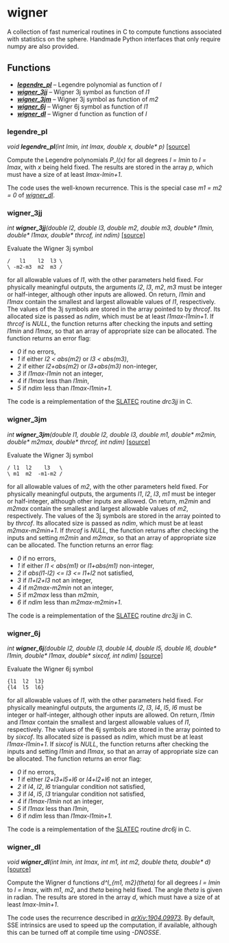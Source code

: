 wigner
======

A collection of fast numerical routines in C to compute functions associated
with statistics on the sphere.  Handmade Python interfaces that only require
numpy are also provided.


Functions
---------

- [***legendre_pl***](#legendre_pl) – Legendre polynomial as function of *l*
- [***wigner_3jj***](#wigner_3jj) – Wigner 3j symbol as function of *l1*
- [***wigner_3jm***](#wigner_3jm) – Wigner 3j symbol as function of *m2*
- [***wigner_6j***](#wigner_6j) – Wigner 6j symbol as function of *l1*
- [***wigner_dl***](#wigner_dl) – Wigner d function as function of *l*


### legendre_pl

*void **legendre_pl**(int lmin, int lmax, double x, double\* p)*
[[source]](src/wigner_dl.c)

Compute the Legendre polynomials *P_l(x)* for all degrees *l = lmin* to *l =
lmax*, with *x* being held fixed.  The results are stored in the array *p*,
which must have a size of at least *lmax-lmin+1*.

The code uses the well-known recurrence.  This is the special case *m1 = m2 = 0*
of [*wigner_dl*](#wigner_dl).


### wigner_3jj

*int **wigner_3jj**(double l2, double l3, double m2, double m3, double\* l1min,
                    double\* l1max, double\* thrcof, int ndim)*
[[source]](src/wigner_3jj.c)

Evaluate the Wigner 3j symbol

    /   l1    l2  l3 \
    \ -m2-m3  m2  m3 /

for all allowable values of *l1*, with the other parameters held fixed.  For
physically meaningful outputs, the arguments *l2*, *l3*, *m2*, *m3* must be
integer or half-integer, although other inputs are allowed.  On return, *l1min*
and *l1max* contain the smallest and largest allowable values of *l1*,
respectively.  The values of the 3j symbols are stored in the array pointed to
by *thrcof*.  Its allocated size is passed as *ndim*, which must be at least
*l1max-l1min+1*.  If *thrcof* is *NULL*, the function returns after checking
the inputs and setting *l1min* and *l1max*, so that an array of appropriate size
can be allocated.  The function returns an error flag:

- *0* if no errors,
- *1* if either *l2 < abs(m2)* or *l3 < abs(m3)*,
- *2* if either *l2+abs(m2)* or *l3+abs(m3)* non-integer,
- *3* if *l1max-l1min* not an integer,
- *4* if *l1max* less than *l1min*,
- *5* if *ndim* less than *l1max-l1min+1*.

The code is a reimplementation of the [SLATEC] routine *drc3jj* in C.


### wigner_3jm

*int **wigner_3jm**(double l1, double l2, double l3, double m1, double\* m2min,
                    double\* m2max, double\* thrcof, int ndim)*
[[source]](src/wigner_3jm.c)

Evaluate the Wigner 3j symbol

    / l1  l2    l3   \
    \ m1  m2  -m1-m2 /

for all allowable values of *m2*, with the other parameters held fixed.  For
physically meaningful outputs, the arguments *l1*, *l2*, *l3*, *m1* must be
integer or half-integer, although other inputs are allowed.  On return, *m2min*
and *m2max* contain the smallest and largest allowable values of *m2*,
respectively.  The values of the 3j symbols are stored in the array pointed to
by *thrcof*.  Its allocated size is passed as *ndim*, which must be at least
*m2max-m2min+1*.  If *thrcof* is *NULL*, the function returns after checking
the inputs and setting *m2min* and *m2max*, so that an array of appropriate size
can be allocated.  The function returns an error flag:

- *0* if no errors,
- *1* if either *l1 < abs(m1)* or *l1+abs(m1)* non-integer,
- *2* if *abs(l1-l2) <= l3 <= l1+l2* not satisfied,
- *3* if *l1+l2+l3* not an integer,
- *4* if *m2max-m2min* not an integer,
- *5* if *m2max* less than *m2min*,
- *6* if *ndim* less than *m2max-m2min+1*.

The code is a reimplementation of the [SLATEC] routine *drc3jj* in C.


### wigner_6j

*int **wigner_6j**(double l2, double l3, double l4, double l5, double l6,
                   double\* l1min, double\* l1max, double\* sixcof, int ndim)*
[[source]](src/wigner_6j.c)

Evaluate the Wigner 6j symbol

    {l1  l2  l3}
    {l4  l5  l6}

for all allowable values of *l1*, with the other parameters held fixed.  For
physically meaningful outputs, the arguments *l2*, *l3*, *l4*, *l5*, *l6* must
be integer or half-integer, although other inputs are allowed.  On return,
*l1min* and *l1max* contain the smallest and largest allowable values of *l1*,
respectively.  The values of the 6j symbols are stored in the array pointed to
by *sixcof*.  Its allocated size is passed as *ndim*, which must be at least
*l1max-l1min+1*.  If *sixcof* is *NULL*, the function returns after checking
the inputs and setting *l1min* and *l1max*, so that an array of appropriate
size can be allocated.  The function returns an error flag:

- *0* if no errors,
- *1* if either *l2+l3+l5+l6* or *l4+l2+l6* not an integer,
- *2* if *l4*, *l2*, *l6* triangular condition not satisfied,
- *3* if *l4*, *l5*, *l3* triangular condition not satisfied,
- *4* if *l1max-l1min* not an integer,
- *5* if *l1max* less than *l1min*,
- *6* if *ndim* less than *l1max-l1min+1*.

The code is a reimplementation of the [SLATEC] routine *drc6j* in C.


### wigner_dl

*void **wigner_dl**(int lmin, int lmax, int m1, int m2, double theta,
                    double\* d)*
[[source]](src/wigner_dl.c)

Compute the Wigner d functions *d^l_{m1, m2}(theta)* for all degrees *l = lmin*
to *l = lmax*, with *m1*, *m2*, and *theta* being held fixed.  The angle *theta*
is given in radian.  The results are stored in the array *d*, which must have a
size of at least *lmax-lmin+1*.

The code uses the recurrence described in *[arXiv:1904.09973]*.  By default, SSE
intrinsics are used to speed up the computation, if available, although this can
be turned off at compile time using *-DNOSSE*.


[arXiv:1904.09973]: https://arxiv.org/abs/1904.09973
[SLATEC]: http://www.netlib.org/slatec
